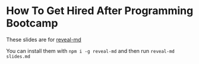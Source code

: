 # How To Get Hired After Programming Bootcamp

These slides are for [reveal-md](https://github.com/webpro/reveal-md)

You can install them with `npm i -g reveal-md` and then run `reveal-md slides.md`